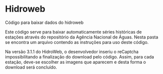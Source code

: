 # Hidroweb
Código para baixar dados do hidroweb

Este código serve para baixar automaticamente séries históricas de estações através do repositório da Agência Nacional de Águas.
Nesta pasta se encontra um arquivo contendo as instruções para uso deste código.

Na versão 3.1.1 do HidroWeb, o desenvolvedor inseriu o reCaptcha impossibilitando a finalização do download pelo código. Assim, para cada estação, deve-se escolher as imagens que aparecem e desta forma o download será concluído.

